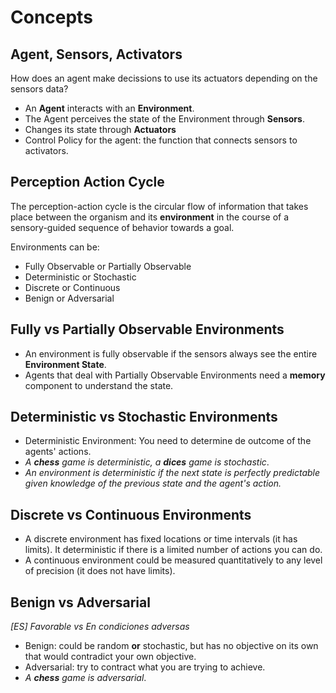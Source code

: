 # Concepts

## Agent, Sensors, Activators

How does an agent make decissions to use its actuators depending on the sensors data?

* An **Agent** interacts with an **Environment**.
* The Agent perceives the state of the Environment through **Sensors**.
* Changes its state through **Actuators**
* Control Policy for the agent: the function that connects sensors to activators.

## Perception Action Cycle

The perception-action cycle is the circular flow of information that takes place between the organism and its **environment** in the course of a sensory-guided sequence of behavior towards a goal.

Environments can be:
* Fully Observable or Partially Observable
* Deterministic or Stochastic
* Discrete or Continuous
* Benign or Adversarial

## Fully vs Partially Observable Environments

* An environment is fully observable if the sensors always see the entire **Environment State**.
* Agents that deal with Partially Observable Environments need a **memory** component to understand the state.

## Deterministic vs Stochastic Environments

* Deterministic Environment: You need to determine de outcome of the agents' actions.
* *A **chess** game is deterministic, a **dices** game is stochastic*.
* *An environment is deterministic if the next state is perfectly predictable given knowledge of the previous state and the agent's action.*

## Discrete vs Continuous Environments

* A discrete environment has fixed locations or time intervals (it has limits). It deterministic if there is a limited number of actions you can do.
* A continuous environment could be measured quantitatively to any level of precision (it does not have limits).

## Benign vs Adversarial
*[ES] Favorable vs En condiciones adversas*

* Benign: could be random **or** stochastic, but has no objective on its own that would contradict your own objective.
* Adversarial: try to contract what you are trying to achieve.
* *A **chess** game is adversarial*.
